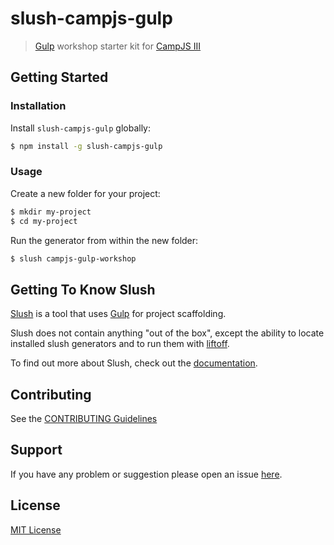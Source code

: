 # slush-campjs-gulp

> [Gulp](https://github.com/gulpjs/gulp) workshop starter kit for [CampJS III](http://campjs.com)

## Getting Started

### Installation

Install `slush-campjs-gulp` globally:

```bash
$ npm install -g slush-campjs-gulp
```

### Usage

Create a new folder for your project:

```bash
$ mkdir my-project
$ cd my-project
```

Run the generator from within the new folder:

```bash
$ slush campjs-gulp-workshop
```

## Getting To Know Slush

[Slush](https://github.com/klei/slush) is a tool that uses [Gulp](https://github.com/gulpjs/gulp) for project scaffolding.

Slush does not contain anything "out of the box", except the ability to locate installed slush generators and to run them with [liftoff](https://github.com/tkellen/node-liftoff).

To find out more about Slush, check out the [documentation](https://github.com/klei/slush).

## Contributing

See the [CONTRIBUTING Guidelines](https://github.com/markdalgleish/slush-campjs-gulp/blob/master/CONTRIBUTING.md)

## Support
If you have any problem or suggestion please open an issue [here](https://github.com/markdalgleish/slush-campjs-gulp/issues).

## License

[MIT License](http://markdalgleish.mit-license.org)
